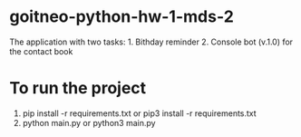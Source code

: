 # goitneo-python-hw-1-mds-2

The application with two tasks:
    1. Bithday reminder
    2. Console bot (v.1.0) for the contact book
    
# To run the project

1. pip install -r requirements.txt or pip3 install -r requirements.txt
2. python main.py or python3 main.py